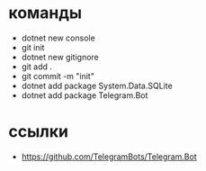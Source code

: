 # команды

* dotnet new console
* git init
* dotnet new gitignore
* git add .
* git commit -m "init"
* dotnet add package System.Data.SQLite
* dotnet add package Telegram.Bot



# ссылки

* https://github.com/TelegramBots/Telegram.Bot

